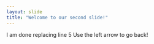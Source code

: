 ```yaml
---
layout: slide
title: "Welcome to our second slide!"
---
```

I am done replacing line 5 
Use the left arrow to go back!
